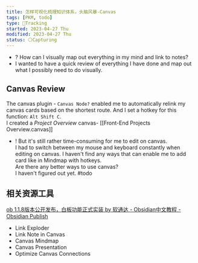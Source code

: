 ```yaml
---
title: 怎样可视化梳理知识体系，头脑风暴-Canvas
tags: [PKM, todo]
type: 💪Tracking
started: 2023-04-27 Thu
modified: 2023-04-27 Thu
status: ⚪Capturing
---
```

- ? How can I visually map out everything in my mind and link to notes?  
- I wanted to have a quick review of everything I have done and map out what I possibly need to do visually. 
## Canvas Review
The canvas plugin - `Canvas Node?` enabled me to automatically relink my canvas cards based on the shortest route. And I set a hotkey for this function: `Alt Shift C`.  
I created a *Project Overview* canvas- [[Front-End Projects Overview.canvas]] 
- ! But it's still rather time-consuming for me to edit on canvas.  
I had to switch between my mouse and keyboard constantly when editing on canvas. I haven't find any ways that can enable me to add card like in Mindmap with hotkeys.  
Are there any better ways to use canvas?  
I haven't figured out yet. #todo
## 相关资源工具
[ob 1.1.8版本公开发布，白板功能正式实装 by 软通达 - Obsidian中文教程 - Obsidian Publish](https://publish.obsidian.md/chinesehelp/01+2021%E6%96%B0%E6%95%99%E7%A8%8B/ob+1.1.8%E7%89%88%E6%9C%AC%E5%85%AC%E5%BC%80%E5%8F%91%E5%B8%83%EF%BC%8C%E7%99%BD%E6%9D%BF%E5%8A%9F%E8%83%BD%E6%AD%A3%E5%BC%8F%E5%AE%9E%E8%A3%85+by+%E8%BD%AF%E9%80%9A%E8%BE%BE)  
- Link Exploder
- Link Note in Canvas
- Canvas Mindmap
- Canvas Presentation
- Optimize Canvas Connections
